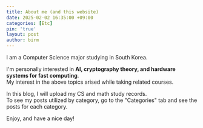 ```yaml
---
title: About me (and this website)
date: 2025-02-02 16:35:00 +09:00
categories: [Etc]
pin: 'true'
layout: post  
author: birm
---
```

I am a Computer Science major studying in South Korea.

I'm personally interested in **AI, cryptography theory, and hardware systems for fast computing**.                         
My interest in the above topics arised while taking related courses.           
 
In this blog, I will upload my CS and math study records.            
To see my posts utilized by category, go to the "Categories" tab and see the posts for each category.            

Enjoy, and have a nice day!
